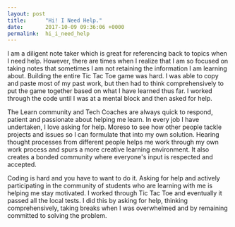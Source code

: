 ```yaml
---
layout: post
title:      "Hi! I Need Help."
date:       2017-10-09 09:36:06 +0000
permalink:  hi_i_need_help
---
```



I am a diligent note taker which is great for referencing back to topics when I need help. However, there are times when I realize that I am so focused on taking notes that sometimes I am not retaining the information I am learning about. Building the entire Tic Tac Toe game was hard. I was able to copy and paste most of my past work, but then had to think comprehensively to put the game together based on what I have learned thus far. I worked through the code until I was at a mental block and then asked for help. 

The Learn community and Tech Coaches are always quick to respond, patient and passionate about helping me learn. In every job I have undertaken, I love asking for help. Moreso to see how other people tackle projects and issues so I can formulate that into my own solution. Hearing thought processes from different people helps me work through my own work process and spurs a more creative learning environment. It also creates a bonded community where everyone's input is respected and accepted.

Coding is hard and you have to want to do it. Asking for help and actively participating in the community of students who are learning with me is helping me stay motivated. I worked through Tic Tac Toe and eventually it passed all the local tests. I did this by asking for help, thinking comprehensively, taking breaks when I was overwhelmed and by remaining committed to solving the problem.

